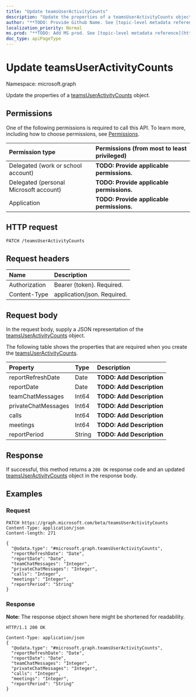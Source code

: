 ```yaml
---
title: "Update teamsUserActivityCounts"
description: "Update the properties of a teamsUserActivityCounts object."
author: "**TODO: Provide Github Name. See [topic-level metadata reference](https://msgo.azurewebsites.net/add/document/guidelines/metadata.html#topic-level-metadata)**"
localization_priority: Normal
ms.prod: "**TODO: Add MS prod. See [topic-level metadata reference](https://msgo.azurewebsites.net/add/document/guidelines/metadata.html#topic-level-metadata)**"
doc_type: apiPageType
---
```


# Update teamsUserActivityCounts
Namespace: microsoft.graph

Update the properties of a [teamsUserActivityCounts](../resources/teamsuseractivitycounts.md) object.

## Permissions
One of the following permissions is required to call this API. To learn more, including how to choose permissions, see [Permissions](/graph/permissions-reference).

|Permission type|Permissions (from most to least privileged)|
|:---|:---|
|Delegated (work or school account)|**TODO: Provide applicable permissions.**|
|Delegated (personal Microsoft account)|**TODO: Provide applicable permissions.**|
|Application|**TODO: Provide applicable permissions.**|

## HTTP request

<!-- {
  "blockType": "ignored"
}
-->
``` http
PATCH /teamsUserActivityCounts
```

## Request headers
|Name|Description|
|:---|:---|
|Authorization|Bearer {token}. Required.|
|Content-Type|application/json. Required.|

## Request body
In the request body, supply a JSON representation of the [teamsUserActivityCounts](../resources/teamsuseractivitycounts.md) object.

The following table shows the properties that are required when you create the [teamsUserActivityCounts](../resources/teamsuseractivitycounts.md).

|Property|Type|Description|
|:---|:---|:---|
|reportRefreshDate|Date|**TODO: Add Description**|
|reportDate|Date|**TODO: Add Description**|
|teamChatMessages|Int64|**TODO: Add Description**|
|privateChatMessages|Int64|**TODO: Add Description**|
|calls|Int64|**TODO: Add Description**|
|meetings|Int64|**TODO: Add Description**|
|reportPeriod|String|**TODO: Add Description**|



## Response

If successful, this method returns a `200 OK` response code and an updated [teamsUserActivityCounts](../resources/teamsuseractivitycounts.md) object in the response body.

## Examples

### Request
<!-- {
  "blockType": "request",
  "name": "update_teamsuseractivitycounts"
}
-->
``` http
PATCH https://graph.microsoft.com/beta/teamsUserActivityCounts
Content-Type: application/json
Content-length: 271

{
  "@odata.type": "#microsoft.graph.teamsUserActivityCounts",
  "reportRefreshDate": "Date",
  "reportDate": "Date",
  "teamChatMessages": "Integer",
  "privateChatMessages": "Integer",
  "calls": "Integer",
  "meetings": "Integer",
  "reportPeriod": "String"
}
```


### Response
**Note:** The response object shown here might be shortened for readability.
<!-- {
  "blockType": "response",
  "truncated": true
}
-->
``` http
HTTP/1.1 200 OK

Content-Type: application/json
{
  "@odata.type": "#microsoft.graph.teamsUserActivityCounts",
  "reportRefreshDate": "Date",
  "reportDate": "Date",
  "teamChatMessages": "Integer",
  "privateChatMessages": "Integer",
  "calls": "Integer",
  "meetings": "Integer",
  "reportPeriod": "String"
}
```


